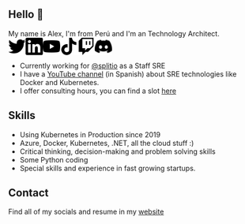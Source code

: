 ## Hello 👋

My name is Alex, I'm from Perú and I'm an Technology Architect.
<br/>
<a href="https://twitter.com/alexespejoch">
  <img align="left" alt="Alex Espejo | Twitter" width="35px" src="svg/icons/twitter.svg" />
</a>
<a href="https://www.linkedin.com/in/alexespejoch/">
  <img align="left" alt="Alex Espejo's Linkedin" width="35px" src="svg/icons/linkedin.svg" />
</a>
<a href="https://youtube.com/@alexespejoch/">
  <img align="left" alt="El Blog del Arqui" width="35px" src="svg/icons/youtube.svg" />
</a>
<a href="https://tiktok.com/@alexespejoch/">
  <img align="left" alt="El Blog del Arqui" width="35px" src="svg/icons/tiktok.svg" />
</a>
<a href="https://twitch.com/alexespejoch/">
  <img align="left" alt="El Blog del Arqui" width="35px" src="svg/icons/twitch.svg" />
</a>
<a href="https://discord.com/alexespejoch/">
  <img align="left" alt="El Blog del Arqui" width="35px" src="svg/icons/discord.svg" />
</a>
<br/>
<br/>
* Currently working for [@splitio](https://github.com/splitio) as a Staff SRE
* I have a [YouTube channel](https://youtube.com/@alexespejoch) (in Spanish) about SRE technologies like Docker and Kubernetes.
* I offer consulting hours, you can find a slot [here](https://alexespejoch.github.io)

## Skills

* Using Kubernetes in Production since 2019
* Azure, Docker, Kubernetes, .NET, all the cloud stuff :) 
* Critical thinking, decision-making and problem solving skills
* Some Python coding
* Special skills and experience in fast growing startups.

## Contact

Find all of my socials and resume in my [website](https://alexespejoch.github.io)

<!--
**alexespejoch/alexespejoch** is a ✨ _special_ ✨ repository because its `README.md` (this file) appears on your GitHub profile.

Here are some ideas to get you started:

- 🔭 I’m currently working on ...
- 🌱 I’m currently learning ...
- 👯 I’m looking to collaborate on ...
- 🤔 I’m looking for help with ...
- 💬 Ask me about ...
- 📫 How to reach me: ...
- 😄 Pronouns: ...
- ⚡ Fun fact: ...
-->
